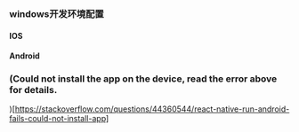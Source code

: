 ### windows开发环境配置

#### IOS


#### Android

### (Could not install the app on the device, read the error above for details.
)[https://stackoverflow.com/questions/44360544/react-native-run-android-fails-could-not-install-app]

